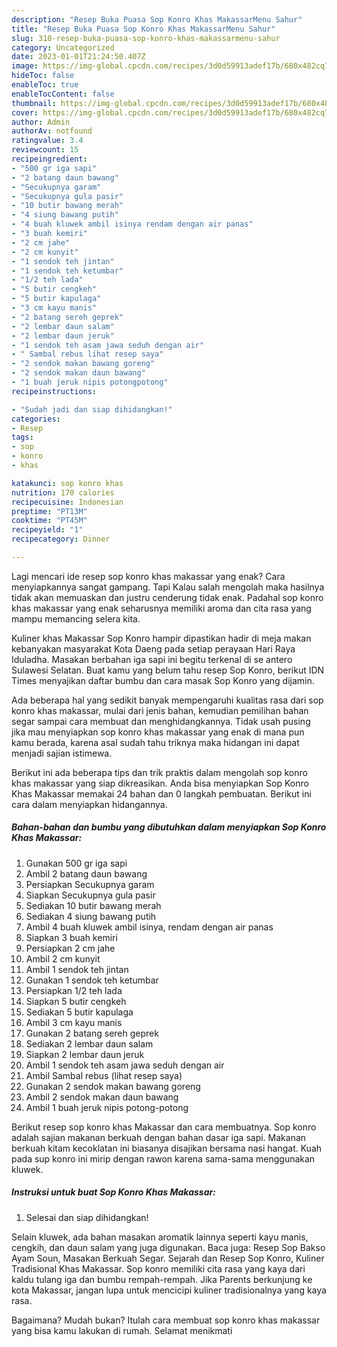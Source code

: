 ```yaml
---
description: "Resep Buka Puasa Sop Konro Khas MakassarMenu Sahur"
title: "Resep Buka Puasa Sop Konro Khas MakassarMenu Sahur"
slug: 310-resep-buka-puasa-sop-konro-khas-makassarmenu-sahur
category: Uncategorized
date: 2023-01-01T21:24:50.407Z
image: https://img-global.cpcdn.com/recipes/3d0d59913adef17b/680x482cq70/sop-konro-khas-makassar-foto-resep-utama.jpg
hideToc: false
enableToc: true
enableTocContent: false
thumbnail: https://img-global.cpcdn.com/recipes/3d0d59913adef17b/680x482cq70/sop-konro-khas-makassar-foto-resep-utama.jpg
cover: https://img-global.cpcdn.com/recipes/3d0d59913adef17b/680x482cq70/sop-konro-khas-makassar-foto-resep-utama.jpg
author: Admin
authorAv: notfound
ratingvalue: 3.4
reviewcount: 15
recipeingredient:
- "500 gr iga sapi"
- "2 batang daun bawang"
- "Secukupnya garam"
- "Secukupnya gula pasir"
- "10 butir bawang merah"
- "4 siung bawang putih"
- "4 buah kluwek ambil isinya rendam dengan air panas"
- "3 buah kemiri"
- "2 cm jahe"
- "2 cm kunyit"
- "1 sendok teh jintan"
- "1 sendok teh ketumbar"
- "1/2 teh lada"
- "5 butir cengkeh"
- "5 butir kapulaga"
- "3 cm kayu manis"
- "2 batang sereh geprek"
- "2 lembar daun salam"
- "2 lembar daun jeruk"
- "1 sendok teh asam jawa seduh dengan air"
- " Sambal rebus lihat resep saya"
- "2 sendok makan bawang goreng"
- "2 sendok makan daun bawang"
- "1 buah jeruk nipis potongpotong"
recipeinstructions:

- "Sudah jadi dan siap dihidangkan!"
categories:
- Resep
tags:
- sop
- konro
- khas

katakunci: sop konro khas 
nutrition: 170 calories
recipecuisine: Indonesian
preptime: "PT13M"
cooktime: "PT45M"
recipeyield: "1"
recipecategory: Dinner

---
```



Lagi mencari ide resep sop konro khas makassar yang enak? Cara menyiapkannya sangat gampang. Tapi Kalau salah mengolah maka hasilnya tidak akan memuaskan dan justru cenderung tidak enak. Padahal sop konro khas makassar yang enak seharusnya memiliki aroma dan cita rasa yang mampu memancing selera kita.


Kuliner khas Makassar Sop Konro hampir dipastikan hadir di meja makan kebanyakan masyarakat Kota Daeng pada setiap perayaan Hari Raya Iduladha. Masakan berbahan iga sapi ini begitu terkenal di se antero Sulawesi Selatan. Buat kamu yang belum tahu resep Sop Konro, berikut IDN Times menyajikan daftar bumbu dan cara masak Sop Konro yang dijamin.

Ada beberapa hal yang sedikit banyak mempengaruhi kualitas rasa dari sop konro khas makassar, mulai dari jenis bahan, kemudian pemilihan bahan segar sampai cara membuat dan menghidangkannya. Tidak usah pusing jika mau menyiapkan sop konro khas makassar yang enak di mana pun kamu berada, karena asal sudah tahu triknya maka hidangan ini dapat menjadi sajian istimewa.


Berikut ini ada beberapa tips dan trik praktis dalam mengolah sop konro khas makassar yang siap dikreasikan. Anda bisa menyiapkan Sop Konro Khas Makassar memakai 24 bahan dan 0 langkah pembuatan. Berikut ini cara dalam menyiapkan hidangannya.

<!--inarticleads1-->

##### Bahan-bahan dan bumbu yang dibutuhkan dalam menyiapkan Sop Konro Khas Makassar:

1. Gunakan 500 gr iga sapi
1. Ambil 2 batang daun bawang
1. Persiapkan Secukupnya garam
1. Siapkan Secukupnya gula pasir
1. Sediakan 10 butir bawang merah
1. Sediakan 4 siung bawang putih
1. Ambil 4 buah kluwek ambil isinya, rendam dengan air panas
1. Siapkan 3 buah kemiri
1. Persiapkan 2 cm jahe
1. Ambil 2 cm kunyit
1. Ambil 1 sendok teh jintan
1. Gunakan 1 sendok teh ketumbar
1. Persiapkan 1/2 teh lada
1. Siapkan 5 butir cengkeh
1. Sediakan 5 butir kapulaga
1. Ambil 3 cm kayu manis
1. Gunakan 2 batang sereh geprek
1. Sediakan 2 lembar daun salam
1. Siapkan 2 lembar daun jeruk
1. Ambil 1 sendok teh asam jawa seduh dengan air
1. Ambil  Sambal rebus (lihat resep saya)
1. Gunakan 2 sendok makan bawang goreng
1. Ambil 2 sendok makan daun bawang
1. Ambil 1 buah jeruk nipis potong-potong


Berikut resep sop konro khas Makassar dan cara membuatnya. Sop konro adalah sajian makanan berkuah dengan bahan dasar iga sapi. Makanan berkuah kitam kecoklatan ini biasanya disajikan bersama nasi hangat. Kuah pada sup konro ini mirip dengan rawon karena sama-sama menggunakan kluwek. 

<!--inarticleads2-->

##### Instruksi untuk buat Sop Konro Khas Makassar:


1. Selesai dan siap dihidangkan!

Selain kluwek, ada bahan masakan aromatik lainnya seperti kayu manis, cengkih, dan daun salam yang juga digunakan. Baca juga: Resep Sop Bakso Ayam Soun, Masakan Berkuah Segar. Sejarah dan Resep Sop Konro, Kuliner Tradisional Khas Makassar. Sop konro memiliki cita rasa yang kaya dari kaldu tulang iga dan bumbu rempah-rempah. Jika Parents berkunjung ke kota Makassar, jangan lupa untuk mencicipi kuliner tradisionalnya yang kaya rasa. 

Bagaimana? Mudah bukan? Itulah cara membuat sop konro khas makassar yang bisa kamu lakukan di rumah. Selamat menikmati
